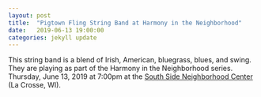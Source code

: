 ```yaml
---
layout: post
title:  "Pigtown Fling String Band at Harmony in the Neighborhood"
date:   2019-06-13 19:00:00
categories: jekyll update
---
```


<div class="entry-content">
<p>This string band is a blend of Irish, American, bluegrass, blues, and swing.
They are playing as part of the Harmony in the Neighborhood series.
Thursday, June 13, 2019 at 7:00pm at the <a href="https://www.google.com/maps/place/South+Side+Neighborhood+Center/@43.7982601,-91.2512429,17z/data=!3m1!4b1!4m5!3m4!1s0x87f955767663153d:0x559ad4d7088d6d3a!8m2!3d43.7982562!4d-91.2490542">South Side Neighborhood Center</a> (La Crosse, WI). 
</p>
</div>

